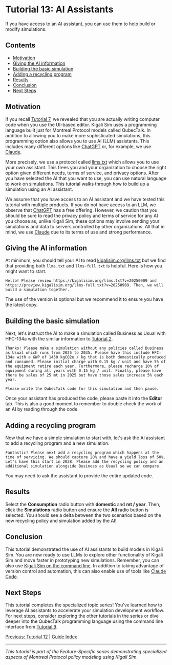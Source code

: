 # Tutorial 13: AI Assistants

If you have access to an AI assistant, you can use them to help build or modify simulations.

## Contents

- [Motivation](#motivation)
- [Giving the AI information](#giving-the-ai-information)
- [Building the basic simulation](#building-the-basic-simulation)
- [Adding a recycling program](#adding-a-recycling-program)
- [Results](#results)
- [Conclusion](#conclusion)
- [Next Steps](#next-steps)

## Motivation

If you recall [Tutorial 7](https://kigalisim.org/guide/tutorial_07.html), we revealed that you are actually writing computer code when you use the UI-based editor. Kigali Sim uses a programming language built just for Montreal Protocol models called QubecTalk. In addition to allowing you to make more sophisticated simulations, this programming option also allows you to use AI (LLM) assistants. This includes many different options like [ChatGPT](https://chatgpt.com/) or, for example, we use [Claude](https://claude.ai/).

More precisely, we use a protocol called [llms.txt](https://llmstxt.org/) which allows you to use your own assistant. This frees you and your organization to choose the right option given different needs, terms of service, and privacy options. After you have selected the AI that you want to use, you can use natural language to work on simulations. This tutorial walks through how to build up a simulation using an AI assistant.

We assume that you have access to an AI assistant and we have tested this tutorial with multiple products. If you do not have access to an LLM, we observe that [ChatGPT](https://chatgpt.com/) has a free offering. However, we caution that you should be sure to read the privacy policy and terms of service for any AI you choose as, unlike Kigali Sim, these options may involve sending your simulations and data to servers controlled by other organizations. All that in mind, we use [Claude](https://claude.ai/) due to its terms of use and strong performance.

## Giving the AI information

At minimum, you should tell your AI to read [kigalisim.org/llms.txt](https://kigalisim.org/llms.txt) but we find that providing both `llms.txt` and `llms-full.txt` is helpful. Here is how you might want to start.

```
Hello! Please review https://kigalisim.org/llms.txt?v=20250909 and https://preview.kigalisim.org/llms-full.txt?v=20250909. Then, we will build a simulation together.
```

The use of the version is optional but we recommend it to ensure you have the latest copy.

## Building the basic simulation

Next, let's instruct the AI to make a simulation called Business as Usual with HFC-134a with the similar information to [Tutorial 2](https://kigalisim.org/guide/tutorial_02.html).

```
Thanks! Please make a simulation without any policies called Business as Usual which runs from 2025 to 2035. Please have this include HFC-134a with a GWP of 1430 kgCO2e / kg that is both domestically produced and consumed. Please initial charge with 0.15 kg / unit and have 5% of the equipment retire each year. Furthermore, please recharge 10% of equipment during all years with 0.15 kg / unit. Finally, please have there be sales of 25 mt in 2025 but have those sales increase 5% each year.

Please write the QubecTalk code for this simulation and then pause.
```

Once your assistant has produced the code, please paste it into the **Editor** tab. This is also a good moment to remember to double check the work of an AI by reading through the code.

## Adding a recycling program

Now that we have a simple simulation to start with, let's ask the AI assistant to add a recycling program and a new simulation.

```
Fantastic! Please next add a recycling program which happens at the time of servicing. We should capture 20% and have a yield loss of 50%. Let's have this start in 2028. Please add the recycling policy and an additional simulation alongside Business as Usual so we can compare.
```

You may need to ask the assistant to provide the entire updated code.

## Results

Select the **Consumption** radio button with **domestic** and **mt / year**. Then, click the **Simulations** radio button and ensure the **All** radio button is selected. You should see a delta between the two scenarios based on the new recycling policy and simulation added by the AI!

## Conclusion

This tutorial demonstrated the use of AI assistants to build models in Kigali Sim. You are now ready to use LLMs to explore other functionality of Kigali Sim and move faster in prototyping new simulations. Remember, you can also use [Kigali Sim on the command line](https://preview.kigalisim.org/guide/tutorial_09.html). In addition to taking advantage of version control and automation, this can also enable use of tools like [Claude Code](https://www.anthropic.com/claude-code).

## Next Steps

This tutorial completes the specialized topic series! You've learned how to leverage AI assistants to accelerate your simulation development workflow. For next steps, consider exploring the other tutorials in the series or dive deeper into the QubecTalk programming language using the command line interface from [Tutorial 9](/guide/tutorial_09.html).

[Previous: Tutorial 12](/guide/tutorial_12.html) | [Guide Index](/guide/)

---

_This tutorial is part of the Feature-Specific series demonstrating specialized aspects of Montreal Protocol policy modeling using Kigali Sim._